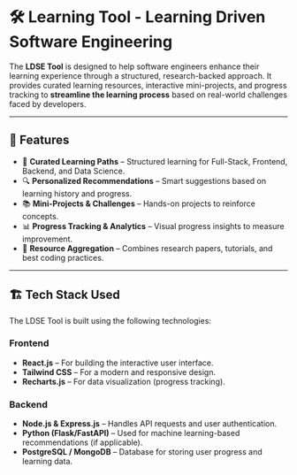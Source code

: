 # 🛠 Learning Tool - Learning Driven Software Engineering

The **LDSE Tool** is designed to help software engineers enhance their learning experience through a structured, research-backed approach. It provides curated learning resources, interactive mini-projects, and progress tracking to **streamline the learning process** based on real-world challenges faced by developers.

---

## 🚀 Features
- 📌 **Curated Learning Paths** – Structured learning for Full-Stack, Frontend, Backend, and Data Science.
- 🔍 **Personalized Recommendations** – Smart suggestions based on learning history and progress.
- 📚 **Mini-Projects & Challenges** – Hands-on projects to reinforce concepts.
- 📊 **Progress Tracking & Analytics** – Visual progress insights to measure improvement.
- 🎯 **Resource Aggregation** – Combines research papers, tutorials, and best coding practices.

---
## 🏗️ Tech Stack Used

The LDSE Tool is built using the following technologies:

### **Frontend**
- **React.js** – For building the interactive user interface.
- **Tailwind CSS** – For a modern and responsive design.
- **Recharts.js** – For data visualization (progress tracking).

### **Backend**
- **Node.js & Express.js** – Handles API requests and user authentication.
- **Python (Flask/FastAPI)** – Used for machine learning-based recommendations (if applicable).
- **PostgreSQL / MongoDB** – Database for storing user progress and learning data.
